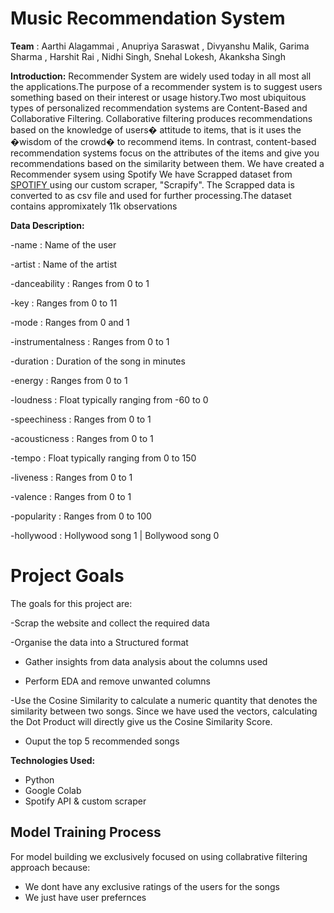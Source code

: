 
# Music Recommendation System

**Team**    : Aarthi Alagammai , Anupriya Saraswat , Divyanshu Malik, Garima Sharma , Harshit Rai , Nidhi Singh, Snehal Lokesh, Akanksha Singh


**Introduction:**
Recommender System are widely used today in all most all the applications.The purpose of a recommender system is to suggest users something based on their interest or usage history.Two most ubiquitous types of personalized recommendation systems are Content-Based and Collaborative Filtering. Collaborative filtering produces recommendations based on the knowledge of users� attitude to items, that is it uses the �wisdom of the crowd� to recommend items. In contrast, content-based recommendation systems focus on the attributes of the items and give you recommendations based on the similarity between them.
We have created a Recommender sysem using Spotify
We have Scrapped dataset from [SPOTIFY ](http://spotify.com/) using our custom scraper, "Scrapify".
The Scrapped data is converted to as csv file and used for further processing.The dataset contains appromixately 11k observations

**Data Description:**

-name                : Name of the user

-artist              : Name of the artist

-danceability        : Ranges from 0 to 1

-key                 : Ranges from 0 to 11

-mode                : Ranges from 0 and 1

-instrumentalness    : Ranges from 0 to 1

-duration            : Duration of the song in minutes

-energy              : Ranges from 0 to 1

-loudness            : Float typically ranging from -60 to 0

-speechiness         : Ranges from 0 to 1

-acousticness        : Ranges from 0 to 1

-tempo               : Float typically ranging from 0 to 150

-liveness            : Ranges from 0 to 1

-valence             : Ranges from 0 to 1

-popularity          : Ranges from 0 to 100

-hollywood           : Hollywood song 1 | Bollywood song 0

# Project Goals
The goals for this project are: 

 -Scrap the website and collect the required data

 -Organise the data into a Structured format

- Gather insights from data analysis about the columns used

- Perform EDA and remove unwanted columns

 -Use the Cosine Similarity to calculate a numeric quantity that denotes the similarity between two songs. Since we have used the vectors, calculating the Dot Product will directly give us the Cosine Similarity Score.

- Ouput the top 5 recommended songs

**Technologies Used:**
- Python
- Google Colab 
- Spotify API & custom scraper

## Model Training Process
For model building we exclusively focused on using collabrative filtering approach because:
   - We dont have any exclusive ratings of the users for the songs
   - We just have user prefernces 


```python

```
